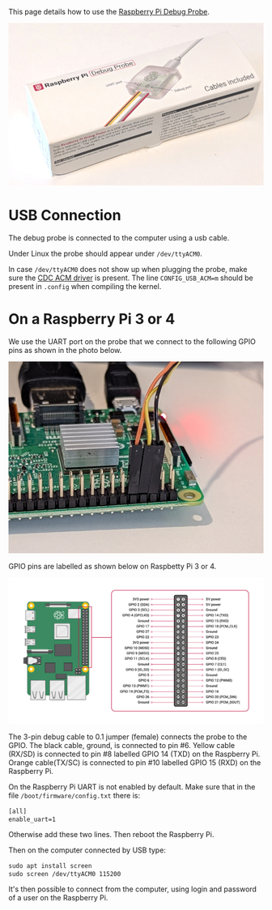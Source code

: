 This page details how to use the [Raspberry Pi Debug Probe](https://www.raspberrypi.com/products/debug-probe/).


![Raspberry Pi Debug Probe Box](https://github.com/fderepas/unix_memo/blob/main/img/rpi_debug_probe_box.jpg)

# USB Connection

The debug probe is connected to the computer using a usb cable.

Under Linux the probe should appear under ```/dev/ttyACM0```.

In case ```/dev/ttyACM0``` does not show up when plugging the probe, make sure the [CDC ACM driver](https://github.com/torvalds/linux/blob/master/drivers/usb/class/cdc-acm.c) is present. The line ```CONFIG_USB_ACM=m``` should be present in ```.config``` when compiling the kernel.


# On a Raspberry Pi 3 or 4

We use the UART port on the probe that we connect to the following GPIO pins as shown in the photo below.

![Connection the probe on UART GPIO pins](https://github.com/fderepas/unix_memo/blob/main/img/rpi_debug_probe.jpg)

GPIO pins are labelled as shown below on Raspbetty Pi 3 or 4.

![Connection the probe on UART GPIO pins](https://github.com/fderepas/unix_memo/blob/main/img/rpi_gpio.png)

The 3-pin debug cable to 0.1 jumper (female) connects the probe to the GPIO. The black cable, ground, is connected to pin #6. Yellow cable (RX/SD) is connected to  pin #8 labelled GPIO 14 (TXD) on the Raspberry Pi. Orange cable(TX/SC) is connected to pin #10 labelled GPIO 15 (RXD) on the Raspberry Pi.

On the Raspberry Pi UART is not enabled by default. Make sure that in the file ```/boot/firmware/config.txt``` there is:
```
[all]
enable_uart=1
```
Otherwise add these two lines. Then reboot the Raspberry Pi.

Then on the computer connected by USB type:
```
sudo apt install screen
sudo screen /dev/ttyACM0 115200
```

It's then possible to connect from the computer, using login and password of a user on the Raspberry Pi.





